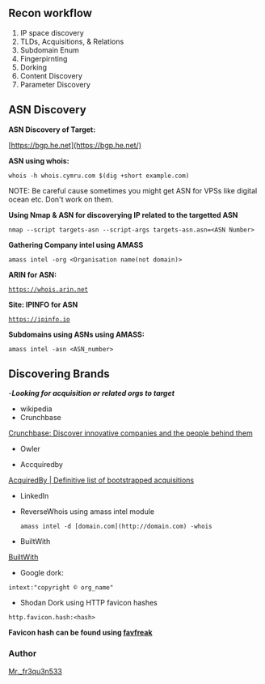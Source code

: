 ## Recon workflow

1. IP space discovery
2. TLDs, Acquisitions, & Relations
3. Subdomain Enum
4. Fingerpirnting
5. Dorking
6. Content Discovery
7. Parameter Discovery

## ASN Discovery

**ASN Discovery of Target:** 

[https://bgp.he.net](https://bgp.he.net/) 

**ASN using whois:** 

`whois -h whois.cymru.com $(dig +short example.com)` 

NOTE: Be careful cause sometimes you might get ASN for VPSs like digital ocean etc. Don't work on them.

**Using Nmap & ASN for discoverying IP related to the targetted ASN**

`nmap --script targets-asn --script-args targets-asn.asn=<ASN Number>`

**Gathering Company intel using AMASS**

`amass intel -org <Organisation name(not domain)>`

**ARIN for ASN:**

[`https://whois.arin.net`](https://whois.arin.net/) 

**Site: IPINFO for ASN**

[`https://ipinfo.io`](https://ipinfo.io/)

**Subdomains using ASNs using AMASS:**

`amass intel -asn <ASN_number>`

## Discovering Brands

-***Looking for acquisition or related orgs to target***

- wikipedia
- Crunchbase

[Crunchbase: Discover innovative companies and the people behind them](https://www.crunchbase.com)

- Owler

[](http://owler.com/)

- Accquiredby

[AcquiredBy | Definitive list of bootstrapped acquisitions](https://acquiredby.co/)

- LinkedIn
- ReverseWhois using amass intel module

    `amass intel -d [domain.com](http://domain.com) -whois`

- BuiltWith

[BuiltWith](https://builtwith.com/)

- Google dork:

`intext:"copyright ©️ org_name"`

- Shodan Dork using HTTP favicon hashes

`http.favicon.hash:<hash>`

**Favicon hash can be found using [favfreak](https://github.com/devanshbatham/FavFreak)**

### Author
[Mr._fr3qu3n533](https://twitter.com/mr_fr3qu3n533)
